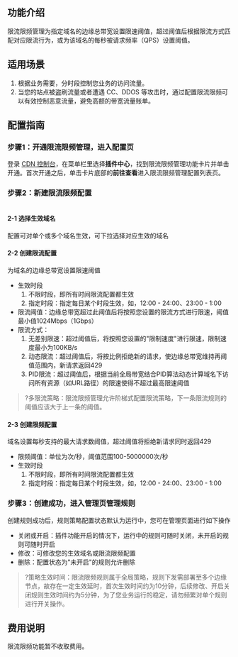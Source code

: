 
## 功能介绍
限流限频管理为指定域名的边缘总带宽设置限速阈值，超过阈值后根据限流方式匹配对应限流行为，或为该域名的每秒被请求频率（QPS）设置阈值。

## 适用场景
1. 根据业务需要，分时段控制您业务的访问流量。
2. 当您的站点被盗刷流量或者遭遇 CC、DDOS 等攻击时，通过配置限流限频可以有效控制恶意流量，避免高额的带宽流量账单。

## 配置指南
### 步骤1：开通限流限频管理，进入配置页
登录 [CDN 控制台](https://console.cloud.tencent.com/cdn)，在菜单栏里选择**插件中心**，找到限流限频管理功能卡片并单击开通。首次开通之后，单击卡片底部的**前往查看**进入限流限频管理配置列表页。
![]()
![]()
![]()

### 步骤2：新建限流限频配置
![]()

####  2-1 选择生效域名
配置可对单个或多个域名生效，可下拉选择对应生效的域名

####  2-2 创建限流配置
为域名的边缘总带宽设置限速阈值
- 生效时段
	1.  不限时段，即所有时间限流配置都生效
	2.  指定时段：指定每日某个时段生效，如，12:00 \- 24:00、23:00 \- 1:00
- 限流阈值：边缘总带宽超过此阈值后将按照您设置的限流方式进行限速，阈值最小值1024Mbps（1Gbps）
- 限流方式：
	1. 无差别限速：超过阈值后，将按照您设置的"限制速度"进行限速，限制速度最小为100KB/s
	2. 动态限流：超过阈值后，将按比例拒绝新的请求，使边缘总带宽维持再阈值范围内，新请求返回429
	3. PID限流：超过阈值后，根据当前全局带宽结合PID算法动态计算域名下访问所有资源（如URL路径）的限速使得不超过最高限速阈值

>?多限流策略：限流限频管理允许阶梯式配置限流策略，下一条限流规则的阈值应该大于上一条的阈值。

#### 2-3 创建限频配置
域名设置每秒支持的最大请求数阈值，超过阈值将拒绝新请求同时返回429
- 限频阈值：单位为次/秒，阈值范围100-5000000次/秒
- 生效时段
	1.  不限时段，即所有时间限流配置都生效
	2.  指定时段：指定每日某个时段生效，如，12:00 \- 24:00、23:00 \- 1:00

### 步骤3：创建成功，进入管理页管理规则
创建规则成功后，规则策略配置状态默认为运行中，您可在管理页面进行如下操作
- 关闭或开启：插件功能开启的情况下，运行中的规则可随时关闭，未开启的规则可随时开启 
- 修改：可修改您的生效域名或限流限频配置
- 删除：配置状态为"未开启"的规则允许删除
![]()

>?策略生效时间：限流限频规则属于全局策略，规则下发需部署至多个边缘节点，故存在一定生效延时，首次生效时间约为10分钟，后续修改、开启关闭规则生效时间约为5分钟，为了您业务运行的稳定，请勿频繁对单个规则进行开关操作。

## 费用说明

限流限频功能暂不收取费用。
